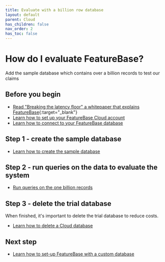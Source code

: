 ```yaml
---
title: Evaluate with a billion row database
layout: default
parent: Cloud
has_children: false
nav_order: 2
has_toc: false
---
```


# How do I evaluate FeatureBase?

Add the sample database which contains over a billion records to test our claims

## Before you begin

* [Read "Breaking the latency floor" a whitepaper that explains FeatureBase](https://www.featurebase.com/blog/breaking-the-latency-floor-white-paper){:target="_blank"}
* [Learn how to set up your FeatureBase Cloud account](/docs/cloud/cloud-org/cloud-signup)
* [Learn how to connect to your FeatureBase database](/docs/cloud/cloud-db-connect/cloud-db-connect)

## Step 1 - create the sample database

* [Learn how to create the sample database](/docs/cloud/cloud-databases/cloud-db-create-sample)

## Step 2 - run queries on the data to evaluate the system

* [Run queries on the one billion records](/docs/cloud/cloud-query/cloud-query-sample-db)

## Step 3 - delete the trial database

When finished, it's important to delete the trial database to reduce costs.

* [Learn how to delete a Cloud database](/docs/cloud/cloud-databases/cloud-db-delete)

## Next step

* [Learn how to set-up FeatureBase with a custom database](/docs/cloud/cloud-setup)
